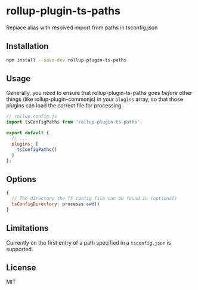 # rollup-plugin-ts-paths

Replace alias with resolved import from paths in tsconfig.json


## Installation

```bash
npm install --save-dev rollup-plugin-ts-paths
```


## Usage

Generally, you need to ensure that rollup-plugin-ts-paths goes *before* other things (like rollup-plugin-commonjs) in your `plugins` array, so that those plugins can load the correct file for processing.


```js
// rollup.config.js
import tsConfigPaths from 'rollup-plugin-ts-paths';

export default {
  // ...
  plugins: [
    tsConfigPaths()
  ]
};
```


## Options

```js
{
  // The directory the TS config file can be found in (optional)
  tsConfigDirectory: processs.cwd()
}
```


## Limitations

Currently on the first entry of a path specified in a `tsconfig.json` is supported.


## License

MIT